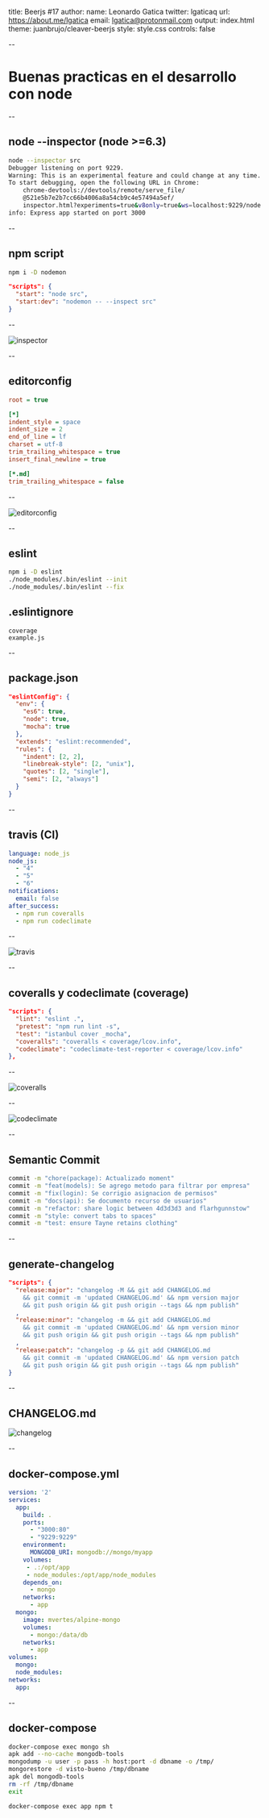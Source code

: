 title: Beerjs #17
author:
  name: Leonardo Gatica
  twitter: lgaticaq
  url: https://about.me/lgatica
  email: lgatica@protonmail.com
output: index.html
theme: juanbrujo/cleaver-beerjs
style: style.css
controls: false

--

# Buenas practicas en el desarrollo con node

--

## node --inspector (node >=6.3)

```bash
node --inspector src
Debugger listening on port 9229.
Warning: This is an experimental feature and could change at any time.
To start debugging, open the following URL in Chrome:
    chrome-devtools://devtools/remote/serve_file/
    @521e5b7e2b7cc66b4006a8a54cb9c4e57494a5ef/
    inspector.html?experiments=true&v8only=true&ws=localhost:9229/node
info: Express app started on port 3000
```

--

## npm script

```bash
npm i -D nodemon
```

```json
"scripts": {
  "start": "node src",
  "start:dev": "nodemon -- --inspect src"
}
```

--

![inspector](img/node-inspector.png "inspector")

--

## editorconfig

```ini
root = true

[*]
indent_style = space
indent_size = 2
end_of_line = lf
charset = utf-8
trim_trailing_whitespace = true
insert_final_newline = true

[*.md]
trim_trailing_whitespace = false
```

--

![editorconfig](img/editorconfig.png "editorconfig")

--

## eslint

```bash
npm i -D eslint
./node_modules/.bin/eslint --init
./node_modules/.bin/eslint --fix
```

## .eslintignore

```
coverage
example.js
```

--

## package.json

```json
"eslintConfig": {
  "env": {
    "es6": true,
    "node": true,
    "mocha": true
  },
  "extends": "eslint:recommended",
  "rules": {
    "indent": [2, 2],
    "linebreak-style": [2, "unix"],
    "quotes": [2, "single"],
    "semi": [2, "always"]
  }
}
```

--

## travis (CI)

```yml
language: node_js
node_js:
  - "4"
  - "5"
  - "6"
notifications:
  email: false
after_success:
  - npm run coveralls
  - npm run codeclimate
```
--

![travis](img/travis.png "travis")

--

## coveralls y codeclimate (coverage)

```json
"scripts": {
  "lint": "eslint .",
  "pretest": "npm run lint -s",
  "test": "istanbul cover _mocha",
  "coveralls": "coveralls < coverage/lcov.info",
  "codeclimate": "codeclimate-test-reporter < coverage/lcov.info"
},
```

--

![coveralls](img/coveralls.png "coveralls")

--

![codeclimate](img/codeclimate.png "codeclimate")

--

## Semantic Commit

```bash
commit -m "chore(package): Actualizado moment"
commit -m "feat(models): Se agrego metodo para filtrar por empresa"
commit -m "fix(login): Se corrigio asignacion de permisos"
commit -m "docs(api): Se documento recurso de usuarios"
commit -m "refactor: share logic between 4d3d3d3 and flarhgunnstow"
commit -m "style: convert tabs to spaces"
commit -m "test: ensure Tayne retains clothing"
```

--

## generate-changelog

```json
"scripts": {
  "release:major": "changelog -M && git add CHANGELOG.md
    && git commit -m 'updated CHANGELOG.md' && npm version major
    && git push origin && git push origin --tags && npm publish"
  ,
  "release:minor": "changelog -m && git add CHANGELOG.md
    && git commit -m 'updated CHANGELOG.md' && npm version minor
    && git push origin && git push origin --tags && npm publish"
  ,
  "release:patch": "changelog -p && git add CHANGELOG.md
    && git commit -m 'updated CHANGELOG.md' && npm version patch
    && git push origin && git push origin --tags && npm publish"
}
```

--

## CHANGELOG.md

![changelog](img/changelog.png "changelog")

--

## docker-compose.yml

```yml
version: '2'
services:
  app:
    build: .
    ports:
      - "3000:80"
      - "9229:9229"
    environment:
      MONGODB_URI: mongodb://mongo/myapp
    volumes:
     - .:/opt/app
     - node_modules:/opt/app/node_modules
    depends_on:
      - mongo
    networks:
      - app
  mongo:
    image: mvertes/alpine-mongo
    volumes:
      - mongo:/data/db
    networks:
      - app
volumes:
  mongo:
  node_modules:
networks:
  app:
```

--

## docker-compose

```bash
docker-compose exec mongo sh
apk add --no-cache mongodb-tools
mongodump -u user -p pass -h host:port -d dbname -o /tmp/
mongorestore -d visto-bueno /tmp/dbname
apk del mongodb-tools
rm -rf /tmp/dbname
exit
```

```bash
docker-compose exec app npm t
```
